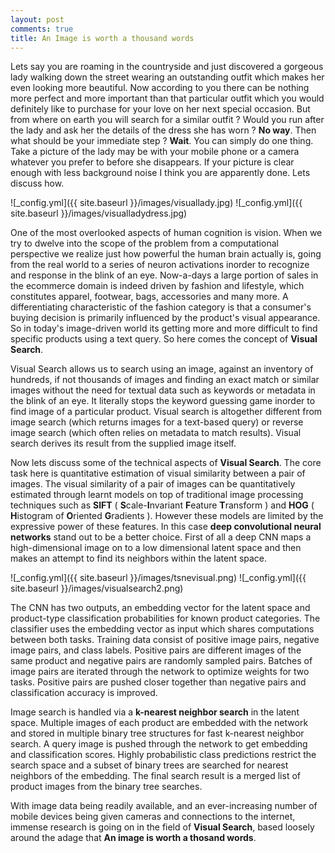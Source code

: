 ```yaml
---
layout: post
comments: true
title: An Image is worth a thousand words
---
```


   Lets say you are roaming in the countryside and just discovered a gorgeous lady walking down the street wearing an outstanding outfit which makes her even looking more beautiful. Now according to you there can be nothing more perfect and more important than that particular outfit which you would definitely like to purchase for your love on her next special occasion. But from where on earth you will search for a similar outfit ? Would you run after the lady and ask her the details of the dress she has worn ? **No way**. Then what should be your immediate step ? **Wait**. You can simply do one thing. Take a picture of the lady may be with your mobile phone or a camera whatever you prefer to before she disappears. If your picture is clear enough with less background noise I think you are apparently done. Lets discuss how.
   
![_config.yml]({{ site.baseurl }}/images/visuallady.jpg)
![_config.yml]({{ site.baseurl }}/images/visualladydress.jpg)

   One of the most overlooked aspects of human cognition is vision. When we try to dwelve into the scope of the problem from a computational perspective we realize just how powerful the human brain actually is, going from the real world to a series of neuron activations inorder to recognize and response in the blink of an eye. Now-a-days a large portion of sales in the ecommerce domain is indeed driven by fashion and lifestyle, which constitutes apparel, footwear, bags, accessories and many more. A differentiating characteristic of the fashion category is that a consumer's buying decision is primarily influenced by the product's visual appearance.
So in today's image-driven world its getting more and more difficult to find specific products using a text query. So here comes the concept of **Visual Search**.

   Visual Search allows us to search using an image, against an inventory of hundreds, if not thousands of images and finding an exact match or similar images without the need for textual data such as keywords or metadata in the blink of an eye. It literally stops the keyword guessing game inorder to find image of a particular product. Visual search is altogether different from image search (which returns images for a text-based query) or reverse image search (which often relies on metadata to match results). Visual search derives its result from the supplied image itself.

   Now lets discuss some of the technical aspects of **Visual Search**. The core task here is quantitative estimation of visual similarity between a pair of images. The visual similarity of a pair of images can  be quantitatively estimated through learnt models on top of traditional image processing techniques such as **SIFT** ( **S**cale-**I**nvariant **F**eature **T**ransform ) and **HOG** ( **H**istogram of **O**riented **G**radients ). However these models are limited by the expressive power of these features. In this case **deep convolutional neural networks** stand out to be a better choice. First of all a deep CNN maps a high-dimensional image on to a low dimensional latent space and then makes an attempt to find its neighbors within the latent space.
   
![_config.yml]({{ site.baseurl }}/images/tsnevisual.png)
![_config.yml]({{ site.baseurl }}/images/visualsearch2.png)

  The CNN has two outputs, an embedding vector for the latent space and product-type classification probabilities for known product categories. The classifier uses the embedding vector as input which shares computations between both tasks. Training data consist of positive image pairs, negative image pairs, and class labels. Positive pairs are different images of the same product and negative pairs are randomly sampled pairs. Batches of image pairs are iterated through the network to optimize weights for two tasks. Positive pairs are pushed closer together than negative pairs and classification accuracy is improved.

  Image search is handled via a **k-nearest neighbor search** in the latent space. Multiple images of each product are embedded with the network and stored in multiple binary tree structures for fast k-nearest neighbor search. A query image is pushed through the network to get embedding and classification scores. Highly probabilistic class predictions restrict the search space and a subset of binary trees are searched for nearest neighbors of the embedding. The final search result is a merged list of product images from the binary tree searches.

  With image data being readily available, and an ever-increasing number of mobile devices being given cameras and connections to the internet, immense research is going on in the field of **Visual Search**, based loosely around the adage that **An image is worth a thosand words**.
  
